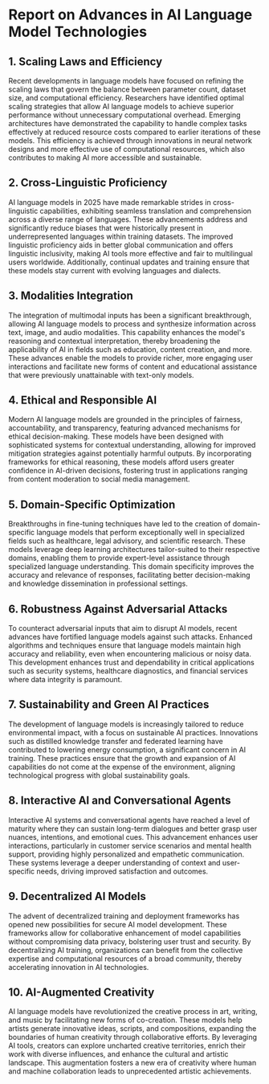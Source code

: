 # Report on Advances in AI Language Model Technologies

## 1. Scaling Laws and Efficiency

Recent developments in language models have focused on refining the scaling laws that govern the balance between parameter count, dataset size, and computational efficiency. Researchers have identified optimal scaling strategies that allow AI language models to achieve superior performance without unnecessary computational overhead. Emerging architectures have demonstrated the capability to handle complex tasks effectively at reduced resource costs compared to earlier iterations of these models. This efficiency is achieved through innovations in neural network designs and more effective use of computational resources, which also contributes to making AI more accessible and sustainable.

## 2. Cross-Linguistic Proficiency

AI language models in 2025 have made remarkable strides in cross-linguistic capabilities, exhibiting seamless translation and comprehension across a diverse range of languages. These advancements address and significantly reduce biases that were historically present in underrepresented languages within training datasets. The improved linguistic proficiency aids in better global communication and offers linguistic inclusivity, making AI tools more effective and fair to multilingual users worldwide. Additionally, continual updates and training ensure that these models stay current with evolving languages and dialects.

## 3. Modalities Integration

The integration of multimodal inputs has been a significant breakthrough, allowing AI language models to process and synthesize information across text, image, and audio modalities. This capability enhances the model's reasoning and contextual interpretation, thereby broadening the applicability of AI in fields such as education, content creation, and more. These advances enable the models to provide richer, more engaging user interactions and facilitate new forms of content and educational assistance that were previously unattainable with text-only models.

## 4. Ethical and Responsible AI

Modern AI language models are grounded in the principles of fairness, accountability, and transparency, featuring advanced mechanisms for ethical decision-making. These models have been designed with sophisticated systems for contextual understanding, allowing for improved mitigation strategies against potentially harmful outputs. By incorporating frameworks for ethical reasoning, these models afford users greater confidence in AI-driven decisions, fostering trust in applications ranging from content moderation to social media management.

## 5. Domain-Specific Optimization

Breakthroughs in fine-tuning techniques have led to the creation of domain-specific language models that perform exceptionally well in specialized fields such as healthcare, legal advisory, and scientific research. These models leverage deep learning architectures tailor-suited to their respective domains, enabling them to provide expert-level assistance through specialized language understanding. This domain specificity improves the accuracy and relevance of responses, facilitating better decision-making and knowledge dissemination in professional settings.

## 6. Robustness Against Adversarial Attacks

To counteract adversarial inputs that aim to disrupt AI models, recent advances have fortified language models against such attacks. Enhanced algorithms and techniques ensure that language models maintain high accuracy and reliability, even when encountering malicious or noisy data. This development enhances trust and dependability in critical applications such as security systems, healthcare diagnostics, and financial services where data integrity is paramount.

## 7. Sustainability and Green AI Practices

The development of language models is increasingly tailored to reduce environmental impact, with a focus on sustainable AI practices. Innovations such as distilled knowledge transfer and federated learning have contributed to lowering energy consumption, a significant concern in AI training. These practices ensure that the growth and expansion of AI capabilities do not come at the expense of the environment, aligning technological progress with global sustainability goals.

## 8. Interactive AI and Conversational Agents

Interactive AI systems and conversational agents have reached a level of maturity where they can sustain long-term dialogues and better grasp user nuances, intentions, and emotional cues. This advancement enhances user interactions, particularly in customer service scenarios and mental health support, providing highly personalized and empathetic communication. These systems leverage a deeper understanding of context and user-specific needs, driving improved satisfaction and outcomes.

## 9. Decentralized AI Models

The advent of decentralized training and deployment frameworks has opened new possibilities for secure AI model development. These frameworks allow for collaborative enhancement of model capabilities without compromising data privacy, bolstering user trust and security. By decentralizing AI training, organizations can benefit from the collective expertise and computational resources of a broad community, thereby accelerating innovation in AI technologies.

## 10. AI-Augmented Creativity

AI language models have revolutionized the creative process in art, writing, and music by facilitating new forms of co-creation. These models help artists generate innovative ideas, scripts, and compositions, expanding the boundaries of human creativity through collaborative efforts. By leveraging AI tools, creators can explore uncharted creative territories, enrich their work with diverse influences, and enhance the cultural and artistic landscape. This augmentation fosters a new era of creativity where human and machine collaboration leads to unprecedented artistic achievements.